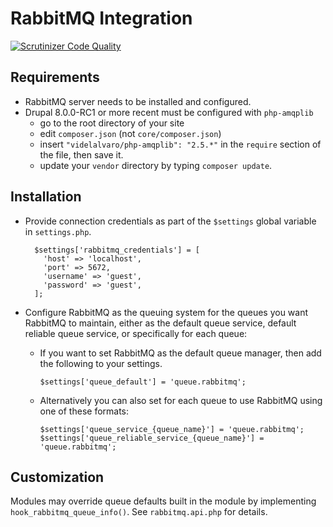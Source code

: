 RabbitMQ Integration
====================

[![Scrutinizer Code Quality](https://scrutinizer-ci.com/g/FGM/rabbitmq/badges/quality-score.png?b=8.x-1.x)](https://scrutinizer-ci.com/g/FGM/rabbitmq/?branch=8.x-1.x)

Requirements
------------

* RabbitMQ server needs to be installed and configured.
* Drupal 8.0.0-RC1 or more recent must be configured with `php-amqplib`  
    * go to the root directory of your site
    * edit `composer.json` (not `core/composer.json`)
    * insert `"videlalvaro/php-amqplib": "2.5.*"` in the `require` section of 
      the file, then save it.
    * update your `vendor` directory by typing `composer update`.


Installation
------------

* Provide connection credentials as part of the `$settings` global variable in 
  `settings.php`.

        $settings['rabbitmq_credentials'] = [
          'host' => 'localhost',
          'port' => 5672,
          'username' => 'guest',
          'password' => 'guest',
        ];

* Configure RabbitMQ as the queuing system for the queues you want RabbitMQ to 
  maintain, either as the default queue service, default reliable queue service,
  or specifically for each queue:
    * If you want to set RabbitMQ as the default queue manager, then add the 
      following to your settings.

          $settings['queue_default'] = 'queue.rabbitmq';
    * Alternatively you can also set for each queue to use RabbitMQ using one 
      of these formats:

          $settings['queue_service_{queue_name}'] = 'queue.rabbitmq';
          $settings['queue_reliable_service_{queue_name}'] = 'queue.rabbitmq';

Customization
-------------

Modules may override queue defaults built in the module by implementing
`hook_rabbitmq_queue_info()`. See `rabbitmq.api.php` for details.
